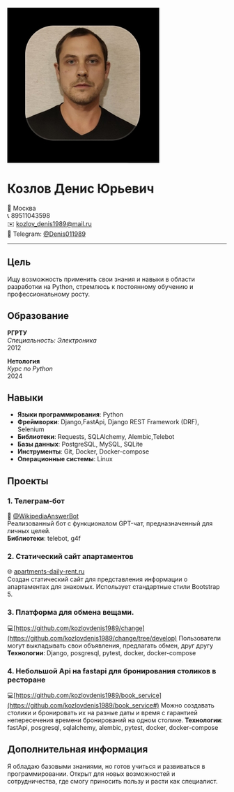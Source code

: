 ![фото](https://github.com/kozlovdenis1989/about_me/blob/main/Screenshot_2025-04-09-17-11-14-865_ru.hh.android-edit.jpg)

# Козлов Денис Юрьевич

📍 Москва  
📞 89511043598  
✉️ kozlov_denis1989@mail.ru  
📱 Telegram: [@Denis011989](https://t.me/Denis011989)  

---

## Цель

Ищу возможность применить свои знания и навыки в области разработки на Python, стремлюсь к постоянному обучению и профессиональному росту.

## Образование

**РГРТУ**  
*Специальность: Электроника*  
2012  

**Нетология**  
*Курс по Python*  
2024  

## Навыки

- **Языки программирования**: Python
- **Фреймворки**: Django,FastApi, Django REST Framework (DRF), Selenium
- **Библиотеки**: Requests, SQLAlchemy, Alembic,Telebot
- **Базы данных**: PostgreSQL, MySQL, SQLite
- **Инструменты**: Git, Docker, Docker-compose
- **Операционные системы**: Linux

## Проекты

### 1. Телеграм-бот
📱 [@WikipediaAnswerBot](https://t.me/WikipediaAnswerBot)  
Реализованный бот с функционалом GPT-чат, предназначенный для личных целей.  
**Библиотеки**: telebot, g4f  

### 2. Статический сайт апартаментов
🌐 [apartments-daily-rent.ru](http://apartments-daily-rent.ru/)  
Создан статический сайт для представления информации о апартаментах для знакомых. Использует стандартные стили Bootstrap 5.  


### 3. Платформа для обмена вещами.
💻[https://github.com/kozlovdenis1989/change](https://github.com/kozlovdenis1989/change/tree/develop)
Пользователи могут выкладывать свои объявления, предлагать обмен, друг другу
**Технологии**: Django, posgresql, pytest, docker, docker-compose  

### 4. Небольшой Api на fastapi для бронирования столиков в ресторане
💻[https://github.com/kozlovdenis1989/book_service](https://github.com/kozlovdenis1989/book_service#)
Можно создавать столики и бронировать их на разные даты и время с гарантией непересечения времени бронирований на одном столике. 
**Технологии**: fastApi, posgresql, sqlalchemy, alembic, pytest, docker, docker-compose



## Дополнительная информация



Я обладаю базовыми знаниями, но готов учиться и развиваться в программировании. Открыт для новых возможностей и сотрудничества, где смогу приносить пользу и расти как специалист.


